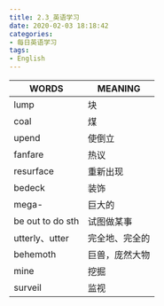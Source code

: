 ```yaml
---
title: 2.3_英语学习
date: 2020-02-03 18:18:42
categories: 
- 每日英语学习
tags:
- English
---
```


| WORDS            | MEANING        |
| ---------------- | -------------- |
| lump             | 块             |
| coal             | 煤             |
| upend            | 使倒立         |
| fanfare          | 热议           |
| resurface        | 重新出现       |
| bedeck           | 装饰           |
| mega-            | 巨大的         |
| be out to do sth | 试图做某事     |
| utterly、utter   | 完全地、完全的 |
| behemoth         | 巨兽，庞然大物 |
| mine             | 挖掘           |
| surveil          | 监视           |

